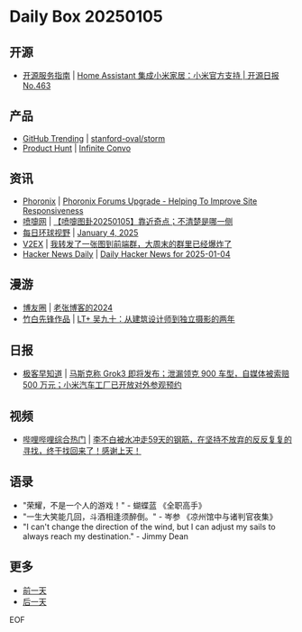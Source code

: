# Daily Box 20250105

## 开源
- [开源服务指南](https://osguider.com/blog/) | [Home Assistant 集成小米家居：小米官方支持 | 开源日报 No.463](https://osguider.com/blog/post/daily/daily-463/)

## 产品
- [GitHub Trending](https://github.com/trending?since=daily) | [stanford-oval/storm](https://github.com/stanford-oval/storm)
- [Product Hunt](https://www.producthunt.com) | [Infinite Convo](https://www.producthunt.com/posts/infinite-convo)

## 资讯
- [Phoronix](https://www.phoronix.com/) | [Phoronix Forums Upgrade - Helping To Improve Site Responsiveness](https://www.phoronix.com/news/Phoronix-Forums-VB6-Upgrade)
- [喷嚏网](http://www.dapenti.com/blog/blog.asp?subjectid=70&name=xilei) | [【喷嚏图卦20250105】靠近奇点；不清楚是哪一侧](http://www.dapenti.com/blog/more.asp?name=xilei&id=183465)
- [每日环球视野](https://idai.ly/) | [January 4, 2025](http://m.idai.ly/se/a193iG?1735920000)
- [V2EX](https://www.v2ex.com/) | [我转发了一张图到前端群，大周末的群里已经爆炸了](https://www.v2ex.com/t/1102700)
- [Hacker News Daily](https://www.daemonology.net/hn-daily/) | [Daily Hacker News for 2025-01-04](https://www.daemonology.net/hn-daily/2025-01-04.html)

## 漫游
- [博友圈](https://www.boyouquan.com/home) | [老张博客的2024](https://www.boyouquan.com/go?from=feed&link=https%3A%2F%2Flaozhang.org%2Farchives%2F3923.html)
- [竹白先锋作品](https://www.zhubai.wiki/) | [LT+ 吴九十：从建筑设计师到独立摄影的两年](https://open.zhubai.wiki/a/l/t/z/pl/letrec/2487610404546428928)

## 日报
- [极客早知道](https://www.geekpark.net/column/74) | [马斯克称 Grok3 即将发布；泄漏领克 900 车型，自媒体被索赔 500 万元；小米汽车工厂已开放对外参观预约](https://www.geekpark.net/news/344977)

## 视频
- [哔哩哔哩综合热门](https://www.bilibili.com/v/popular/all/) | [李不白被水冲走59天的钢筋，在坚持不放弃的反反复复的寻找，终于找回来了！感谢上天！](https://b23.tv/BV1ewr8YEE8g)

## 语录
- "荣耀，不是一个人的游戏！" - 蝴蝶蓝 《全职高手》
- "一生大笑能几回，斗酒相逢须醉倒。" - 岑参 《凉州馆中与诸判官夜集》
- "I can't change the direction of the wind, but I can adjust my sails to always reach my destination." - Jimmy Dean

## 更多
- [前一天](daily-box-20250104.md)
- [后一天](daily-box-20250106.md)

EOF